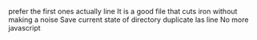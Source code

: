 prefer the first ones actually
line
It is a good file that cuts iron without making a noise
Save current state of directory
duplicate las line
No more javascript
